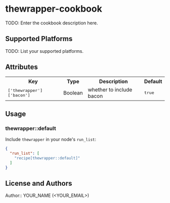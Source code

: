 # thewrapper-cookbook

TODO: Enter the cookbook description here.

## Supported Platforms

TODO: List your supported platforms.

## Attributes

<table>
  <tr>
    <th>Key</th>
    <th>Type</th>
    <th>Description</th>
    <th>Default</th>
  </tr>
  <tr>
    <td><tt>['thewrapper']['bacon']</tt></td>
    <td>Boolean</td>
    <td>whether to include bacon</td>
    <td><tt>true</tt></td>
  </tr>
</table>

## Usage

### thewrapper::default

Include `thewrapper` in your node's `run_list`:

```json
{
  "run_list": [
    "recipe[thewrapper::default]"
  ]
}
```

## License and Authors

Author:: YOUR_NAME (<YOUR_EMAIL>)

